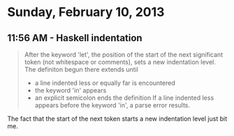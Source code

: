 # Sunday, February 10, 2013

## 11:56 AM - Haskell indentation

> After the keyword 'let', the position of the start of the next
> significant token (not whitespace or comments), sets a new indentation
> level. The definiton begun there extends until
> - a line indented less or equally far is encountered
> - the keyword 'in' appears
> - an explicit semicolon ends the definition
> If a line indented less appears before the keyword 'in', a parse error
> results.

The fact that the start of the next token starts a new indentation level
just bit me.
